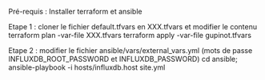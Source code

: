 Pré-requis :
 Installer terraform et ansible

Etape 1 :
 cloner le fichier default.tfvars en XXX.tfvars et modifier le contenu
 terraform plan -var-file XXX.tfvars
 terraform apply -var-file gupinot.tfvars

Etape 2 :
 modifier le fichier ansible/vars/external_vars.yml (mots de passe INFLUXDB_ROOT_PASSWORD et INFLUXDB_PASSWORD)
 cd ansible; ansible-playbook -i hosts/influxdb.host site.yml
